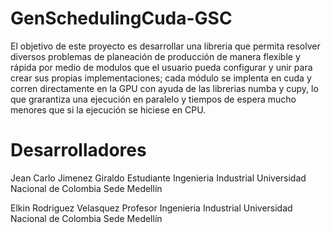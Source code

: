 # GenSchedulingCuda-GSC

El objetivo de este proyecto es desarrollar una libreria que permita resolver diversos problemas de planeación de producción de manera flexible y rápida por medio de modulos que el usuario pueda configurar y unir para crear sus propias implementaciones; cada módulo se implenta en cuda y corren directamente en la GPU con ayuda de las librerias numba y cupy, lo que grarantiza una ejecución en paralelo y tiempos de espera mucho menores que si la ejecución se hiciese en CPU.

# Desarrolladores

Jean Carlo Jimenez Giraldo  Estudiante Ingenieria Industrial Universidad Nacional de Colombia Sede Medellín

Elkin Rodriguez Velasquez Profesor Ingenieria Industrial Universidad Nacional de Colombia Sede Medellín


